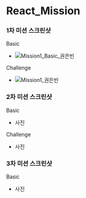 # React_Mission

### 1차 미션 스크린샷

Basic
 - ![Mission1_Basic_권은빈](https://user-images.githubusercontent.com/65286685/155170057-9b03ec2f-bdf1-4f00-8ee4-1ecfae2e9753.PNG)


Challenge
 - ![Mission1_권은빈](https://user-images.githubusercontent.com/65286685/155169806-1ede00ec-0b96-469a-a3c3-bdcf9ec3a6f8.PNG)



### 2차 미션 스크린샷

Basic
 - 사진

Challenge
 - 사진

### 3차 미션 스크린샷

Basic
 - 사진

